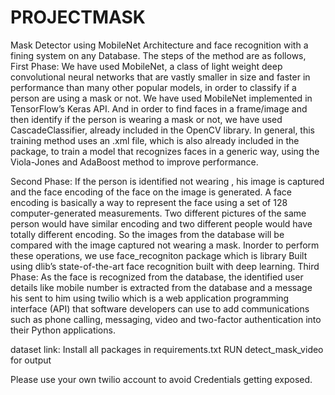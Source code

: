 # PROJECTMASK
Mask Detector using MobileNet Architecture and face recognition with a fining system on any Database.
The steps of the method are as follows,
First Phase: We have used MobileNet, a class of light weight deep convolutional neural networks that are vastly smaller in size and faster in performance than many other popular models, in order to classify if a person are using a mask or not. We have used MobileNet implemented in TensorFlow’s Keras API.
And in order to find faces in a frame/image and then identify if the person is wearing a mask or not, we have used CascadeClassifier, already included in the OpenCV library. In general, this training method uses an .xml file, which is also already included in the package, to train a model that recognizes faces in a generic way, using the Viola-Jones and AdaBoost method to improve performance. 


Second Phase: If the person is identified not wearing , his image is captured and the face encoding of the face on the image is generated.
A face encoding is basically a way to represent the face using a set of 128 computer-generated measurements. Two different pictures of the same person would have similar encoding and two different people would have totally different encoding. So the images from the database will be compared with the image captured not wearing a mask. Inorder to perform these operations, we use face_recogniton package which is library Built using dlib’s state-of-the-art face recognition built with deep learning.
Third Phase: As the face is recognized from the database, the identified user details like mobile number is extracted from the database and a message his sent to him using twilio which is a web application programming interface (API) that software developers can use to add communications such as phone calling, messaging, video and two-factor authentication into their Python applications.

dataset link:
Install all packages in requirements.txt
RUN detect_mask_video for output

 
 Please use your own twilio account to avoid Credentials getting exposed.
